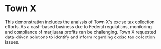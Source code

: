 # Town X
This demonstration includes the analysis of Town X's excise tax collection efforts. 
As a cash-based business due to Federal regulations, monitoring and compliance of marjiuana profits can be challenging. 
Town X requested data-driven solutions to identify and inform regarding excise tax collection issues.
